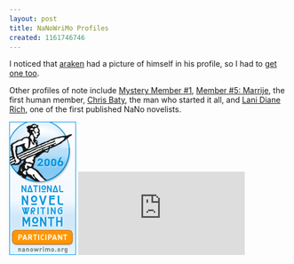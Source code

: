 ```yaml
---
layout: post
title: NaNoWriMo Profiles
created: 1161746746
---
```

I noticed that <a href="http://www.nanowrimo.org/userinfo.php?uid=102616">araken</a> had a picture of himself in his profile, so I had to <a href="http://www.nanowrimo.org/userinfo.php?uid=4573">get one too</a>.  

Other profiles of note include <a href="http://www.nanowrimo.org/userinfo.php?uid=1">Mystery Member #1</a>,  <a href="http://www.nanowrimo.org/userinfo.php?uid=5">Member #5: Marrije</a>, the first human member, <a href="http://www.nanowrimo.org/userinfo.php?uid=301">Chris Baty</a>, the man who started it all, and <a href="http://www.nanowrimo.org/userinfo.php?uid=36949">Lani Diane Rich</a>, one of the first published NaNo novelists.

<!--break-->

![NaNo Participant 2006](/files/pictures/nano_06_icon_120x240.gif) ![A NaNoMeter](http://www.fivesided.com/nanowrimo/sparkline.php?uid=4573&type=bar&difference=true&less=red&more=blue)
